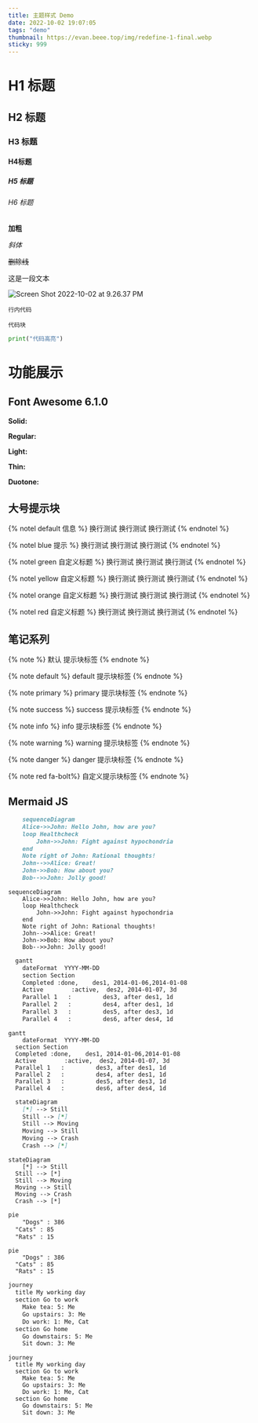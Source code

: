 ```yaml
---
title: 主题样式 Demo
date: 2022-10-02 19:07:05
tags: "demo"
thumbnail: https://evan.beee.top/img/redefine-1-final.webp
sticky: 999
---
```


# H1 标题

## H2 标题

### H3 标题

#### H4标题

##### H5 标题

###### H6 标题

**加粗**

*斜体*

~~删除线~~

这是一段文本

![Screen Shot 2022-10-02 at 9.26.37 PM](https://evan.beee.top/img/Screen%20Shot%202022-10-02%20at%209.26.37%20PM.png)

`行内代码`

```
代码块
```

```python
print("代码高亮")
```



# 功能展示

## Font Awesome 6.1.0

**Solid:** <i class="fa-solid fa-house"></i> <i class="fa-solid fa-envelope"></i>

**Regular:** <i class="fa-regular fa-house"></i> <i class="fa-regular fa-envelope"></i>

**Light:** <i class="fa-light fa-house"></i> <i class="fa-light fa-envelope"></i>

**Thin:** <i class="fa-thin fa-house"></i> <i class="fa-thin fa-envelope"></i>

**Duotone:** <i class="fa-duotone fa-house"></i> <i class="fa-duotone fa-envelope"></i>

<link href="/css/thin.min.css" rel="stylesheet" type="text/css">

<link href="/css/light.min.css" rel="stylesheet" type="text/css">



## 大号提示块

{% notel default 信息 %}
换行测试
换行测试
换行测试
{% endnotel %}

{% notel blue 提示 %}
换行测试
换行测试
换行测试
{% endnotel %}

{% notel green 自定义标题 %}
换行测试
换行测试
换行测试
{% endnotel %}

{% notel yellow 自定义标题 %}
换行测试
换行测试
换行测试
{% endnotel %}

{% notel orange 自定义标题 %}
换行测试
换行测试
换行测试
{% endnotel %}

{% notel red 自定义标题 %}
换行测试
换行测试
换行测试
{% endnotel %}

## 笔记系列

{% note  %}
默认 提示块标签
{% endnote %}

{% note default  %}
default 提示块标签
{% endnote %}

{% note primary  %}
primary 提示块标签
{% endnote %}

{% note success  %}
success 提示块标签
{% endnote %}

{% note info  %}
info 提示块标签
{% endnote %}

{% note warning  %}
warning 提示块标签
{% endnote %}

{% note danger  %}
danger 提示块标签
{% endnote %}

{% note red fa-bolt%}
自定义提示块标签
{% endnote %}

## Mermaid JS

```markdown
	sequenceDiagram
    Alice->>John: Hello John, how are you?
    loop Healthcheck
        John->>John: Fight against hypochondria
    end
    Note right of John: Rational thoughts!
    John-->>Alice: Great!
    John->>Bob: How about you?
    Bob-->>John: Jolly good!
```

```mermaid
sequenceDiagram
    Alice->>John: Hello John, how are you?
    loop Healthcheck
        John->>John: Fight against hypochondria
    end
    Note right of John: Rational thoughts!
    John-->>Alice: Great!
    John->>Bob: How about you?
    Bob-->>John: Jolly good!
```



```markdown
  gantt
    dateFormat  YYYY-MM-DD
    section Section
    Completed :done,    des1, 2014-01-06,2014-01-08
    Active        :active,  des2, 2014-01-07, 3d
    Parallel 1   :         des3, after des1, 1d
    Parallel 2   :         des4, after des1, 1d
    Parallel 3   :         des5, after des3, 1d
    Parallel 4   :         des6, after des4, 1d
```



```mermaid
gantt
	dateFormat  YYYY-MM-DD
  section Section
  Completed :done,    des1, 2014-01-06,2014-01-08
  Active        :active,  des2, 2014-01-07, 3d
  Parallel 1   :         des3, after des1, 1d
  Parallel 2   :         des4, after des1, 1d
  Parallel 3   :         des5, after des3, 1d
  Parallel 4   :         des6, after des4, 1d

```













```markdown
  stateDiagram
    [*] --> Still
    Still --> [*]
    Still --> Moving
    Moving --> Still
    Moving --> Crash
    Crash --> [*]
```





```mermaid
stateDiagram
	[*] --> Still
  Still --> [*]
  Still --> Moving
  Moving --> Still
  Moving --> Crash
  Crash --> [*]
```



```markdown
pie
	"Dogs" : 386
  "Cats" : 85
  "Rats" : 15
```





```mermaid
pie
	"Dogs" : 386
  "Cats" : 85
  "Rats" : 15
```





```markdown
journey
  title My working day
  section Go to work
    Make tea: 5: Me
    Go upstairs: 3: Me
    Do work: 1: Me, Cat
  section Go home
    Go downstairs: 5: Me
    Sit down: 3: Me
```





```mermaid
journey
  title My working day
  section Go to work
    Make tea: 5: Me
    Go upstairs: 3: Me
    Do work: 1: Me, Cat
  section Go home
    Go downstairs: 5: Me
    Sit down: 3: Me
```



